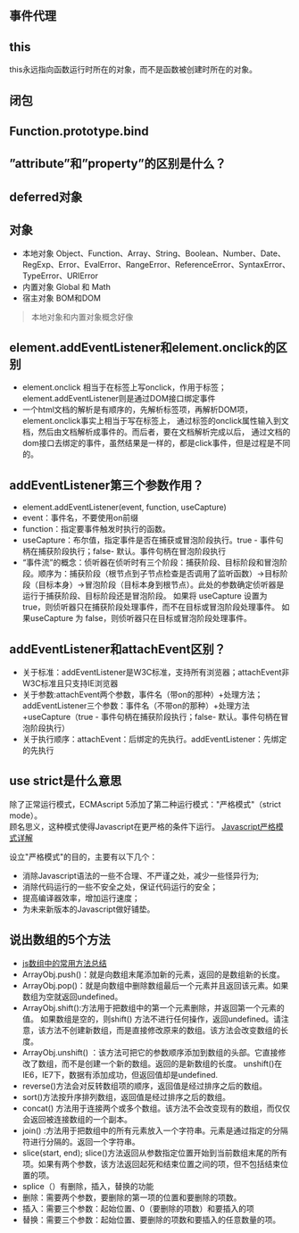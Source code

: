 ## 事件代理

## this
this永远指向函数运行时所在的对象，而不是函数被创建时所在的对象。

## 闭包

## Function.prototype.bind


## ”attribute”和”property”的区别是什么？

## deferred对象

## 对象
+ 本地对象
  Object、Function、Array、String、Boolean、Number、Date、RegExp、Error、EvalError、RangeError、ReferenceError、SyntaxError、TypeError、URIError
+ 内置对象
  Global 和 Math
+ 宿主对象
  BOM和DOM
> 本地对象和内置对象概念好像

## element.addEventListener和element.onclick的区别
+ element.onclick 相当于在标签上写onclick，作用于标签；element.addEventListener则是通过DOM接口绑定事件
+ 一个html文档的解析是有顺序的，先解析标签项，再解析DOM项，element.onclick事实上相当于写在标签上，
通过标签的onclick属性输入到文档，然后由文档解析成事件的。而后者，要在文档解析完成以后，
通过文档的dom接口去绑定的事件，虽然结果是一样的，都是click事件，但是过程是不同的。

## addEventListener第三个参数作用？
+ element.addEventListener(event, function, useCapture)
+ event：事件名，不要使用on前缀
+ function：指定要事件触发时执行的函数。 
+ useCapture：布尔值，指定事件是否在捕获或冒泡阶段执行。true - 事件句柄在捕获阶段执行；false- 默认。事件句柄在冒泡阶段执行
+ “事件流”的概念：侦听器在侦听时有三个阶段：捕获阶段、目标阶段和冒泡阶段。顺序为：捕获阶段（根节点到子节点检查是否调用了监听函数）→目标阶段（目标本身）→冒泡阶段（目标本身到根节点）。此处的参数确定侦听器是运行于捕获阶段、目标阶段还是冒泡阶段。 如果将 useCapture 设置为 true，则侦听器只在捕获阶段处理事件，而不在目标或冒泡阶段处理事件。 如果useCapture 为 false，则侦听器只在目标或冒泡阶段处理事件。

## addEventListener和attachEvent区别？
+ 关于标准：addEventListener是W3C标准，支持所有浏览器；attachEvent非W3C标准且只支持IE浏览器
+ 关于参数:attachEvent两个参数，事件名（带on的那种）+处理方法；addEventListener三个参数：事件名（不带on的那种）+处理方法+useCapture（true - 事件句柄在捕获阶段执行；false- 默认。事件句柄在冒泡阶段执行）
+ 关于执行顺序：attachEvent：后绑定的先执行。addEventListener：先绑定的先执行

## use strict是什么意思

除了正常运行模式，ECMAscript 5添加了第二种运行模式："严格模式"（strict mode）。   
顾名思义，这种模式使得Javascript在更严格的条件下运行。 [Javascript严格模式详解](http://www.ruanyifeng.com/blog/2013/01/javascript_strict_mode.html)  

设立"严格模式"的目的，主要有以下几个：
+ 消除Javascript语法的一些不合理、不严谨之处，减少一些怪异行为;
+ 消除代码运行的一些不安全之处，保证代码运行的安全；
+ 提高编译器效率，增加运行速度；
+ 为未来新版本的Javascript做好铺垫。



## 说出数组的5个方法
+ [js数组中的常用方法总结](http://www.cnblogs.com/moqiutao/p/5093861.html)
+ ArrayObj.push()：就是向数组末尾添加新的元素，返回的是数组新的长度。
+ ArrayObj.pop()：就是向数组中删除数组最后一个元素并且返回该元素。如果数组为空就返回undefined。
+ ArrayObj.shift():方法用于把数组中的第一个元素删除，并返回第一个元素的值。
如果数组是空的，则shift() 方法不进行任何操作，返回undefined。请注意，该方法不创建新数组，而是直接修改原来的数组。该方法会改变数组的长度。
+ ArrayObj.unshift() ：该方法可把它的参数顺序添加到数组的头部。它直接修改了数组，而不是创建一个新的数组。返回的是新数组的长度。 
unshift()在IE6，IE7下，数据有添加成功，但返回值却是undefined.
+ reverse()方法会对反转数组项的顺序，返回值是经过排序之后的数组。
+ sort()方法按升序排列数组，返回值是经过排序之后的数组。
+ concat() 方法用于连接两个或多个数组。该方法不会改变现有的数组，而仅仅会返回被连接数组的一个副本。
+ join() :方法用于把数组中的所有元素放入一个字符串。元素是通过指定的分隔符进行分隔的。返回一个字符串。
+ slice(start, end); slice()方法返回从参数指定位置开始到当前数组末尾的所有项。如果有两个参数，该方法返回起死和结束位置之间的项，但不包括结束位置的项。
+ splice（）有删除，插入，替换的功能
+ 删除：需要两个参数，要删除的第一项的位置和要删除的项数。
+ 插入：需要三个参数：起始位置、0（要删除的项数）和要插入的项
+ 替换：需要三个参数：起始位置、要删除的项数和要插入的任意数量的项。
